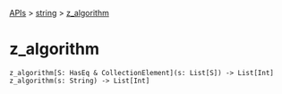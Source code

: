 [APIs](../index.md) > [string](./index.md) > [z_algorithm]()

# z_algorithm

```
z_algorithm[S: HasEq & CollectionElement](s: List[S]) -> List[Int]
z_algorithm(s: String) -> List[Int]
```
